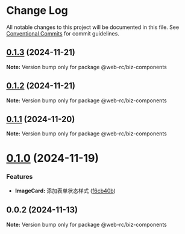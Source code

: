 # Change Log

All notable changes to this project will be documented in this file.
See [Conventional Commits](https://conventionalcommits.org) for commit guidelines.

## [0.1.3](https://github.com/weidyg/web-rc/compare/@web-rc/biz-components@0.1.2...@web-rc/biz-components@0.1.3) (2024-11-21)

**Note:** Version bump only for package @web-rc/biz-components

## [0.1.2](https://github.com/weidyg/web-rc/compare/@web-rc/biz-components@0.1.1...@web-rc/biz-components@0.1.2) (2024-11-21)

**Note:** Version bump only for package @web-rc/biz-components

## [0.1.1](https://github.com/weidyg/web-rc/compare/@web-rc/biz-components@0.1.0...@web-rc/biz-components@0.1.1) (2024-11-20)

**Note:** Version bump only for package @web-rc/biz-components

# [0.1.0](https://github.com/weidyg/web-rc/compare/@web-rc/biz-components@0.0.2...@web-rc/biz-components@0.1.0) (2024-11-19)

### Features

- **ImageCard:** 添加表单状态样式 ([f6cb40b](https://github.com/weidyg/web-rc/commit/f6cb40bfcc7d44dc0f28aff3803e6f293c02a7a9))

## 0.0.2 (2024-11-13)

**Note:** Version bump only for package @web-rc/biz-components
